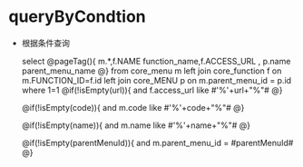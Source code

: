 
queryByCondtion
===============
* 根据条件查询

	select 
	@pageTag(){
	   m.*,f.NAME function_name,f.ACCESS_URL ,
	   p.name parent_menu_name
	@}
	from core_menu m left join core_function f on m.FUNCTION_ID=f.id  left join core_MENU p on m.parent_menu_id = p.id
	where 1=1
	@if(!isEmpty(url)){
	    and  f.access_url like #'%'+url+"%"#
	@}
	
	@if(!isEmpty(code)){
	    and  m.code like #'%'+code+"%"#
	@}
	
	@if(!isEmpty(name)){
	    and  m.name like #'%'+name+"%"#
	@}
	
	@if(!isEmpty(parentMenuId)){
	    and  m.parent_menu_id = #parentMenuId#
	@}

	


